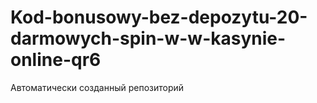 # Kod-bonusowy-bez-depozytu-20-darmowych-spin-w-w-kasynie-online-qr6
Автоматически созданный репозиторий
